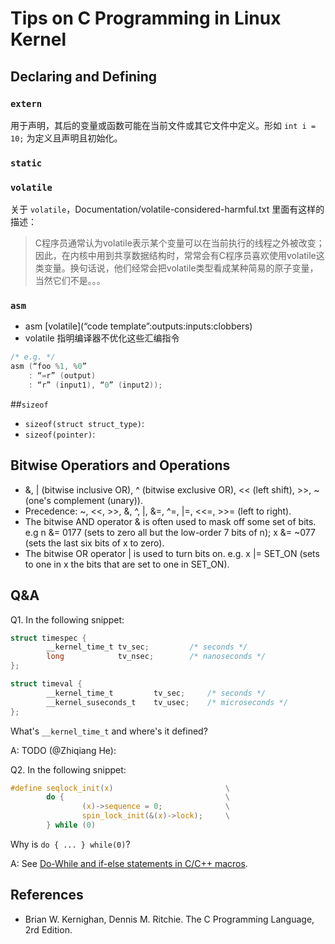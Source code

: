# Tips on C Programming in Linux Kernel


## Declaring and Defining

### `extern`
用于声明，其后的变量或函数可能在当前文件或其它文件中定义。形如 `int i = 10;` 为定义且声明且初始化。

### `static`

### `volatile`
关于 `volatile`，Documentation/volatile-considered-harmful.txt 里面有这样的描述：
>C程序员通常认为volatile表示某个变量可以在当前执行的线程之外被改变；因此，在内核中用到共享数据结构时，常常会有C程序员喜欢使用volatile这类变量。换句话说，他们经常会把volatile类型看成某种简易的原子变量，当然它们不是。。。

### `asm`
- asm [volatile](“code template”:outputs:inputs:clobbers)
- volatile 指明编译器不优化这些汇编指令

```c
/* e.g. */
asm (“foo %1, %0”
	: “=r” (output)
	: “r” (input1), “0” (input2));
```


##`sizeof`
- `sizeof(struct struct_type)`:
- `sizeof(pointer)`:


## Bitwise Operatiors and Operations

- &, | (bitwise inclusive OR), ^ (bitwise exclusive OR), << (left shift), >>, ~ (one's complement (unary)).
- Precedence: ~, <<, >>, &, ^, |, &=, ^=, |=, <<=, >>= (left to right).
- The bitwise AND operator & is often used to mask off some set of bits. e.g n &= 0177 (sets to zero all but the low-order 7 bits of n); x &= ~077 (sets the last six bits of x to zero).
- The bitwise OR operator | is used to turn bits on. e.g. x |= SET_ON (sets to one in x the bits that are set to one in SET_ON).

## Q&A
Q1. In the following snippet:

```c
struct timespec {
		__kernel_time_t	tv_sec;			/* seconds */
		long			tv_nsec;		/* nanoseconds */
};

struct timeval {
		__kernel_time_t			tv_sec;		/* seconds */
		__kernel_suseconds_t	tv_usec;	/* microseconds */
};
```

What's `__kernel_time_t` and where's it defined?

A: TODO (@Zhiqiang He):

Q2. In the following snippet:

```c
#define seqlock_init(x)							\
		do {									\
				(x)->sequence = 0;				\
				spin_lock_init(&(x)->lock);		\
		} while (0)
```

Why is `do { ... } while(0)`?

A: See [Do-While and if-else statements in C/C++ macros](http://stackoverflow.com/questions/154136/do-while-and-if-else-statements-in-c-c-macros).


## References
- Brian W. Kernighan, Dennis M. Ritchie. The C Programming Language, 2rd Edition.